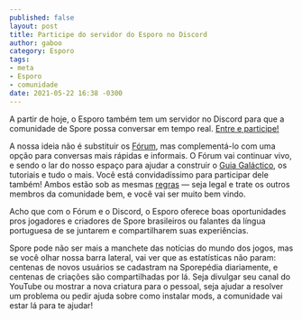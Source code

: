 ```yaml
---
published: false
layout: post
title: Participe do servidor do Esporo no Discord
author: gaboo
category: Esporo
tags:
- meta
- Esporo
- comunidade
date: 2021-05-22 16:38 -0300
---
```

A partir de hoje, o Esporo também tem um servidor no Discord para que a comunidade de Spore possa conversar em tempo real. [Entre e participe!](https://discord.gg/jrFNFAnfvV)

A nossa ideia não é substituir os [Fórum](https://forum.esporo.net/), mas complementá-lo com uma opção para conversas mais rápidas e informais. O Fórum vai continuar vivo, e sendo o lar do nosso espaço para ajudar a construir o [Guia Galáctico](https://guia.esporo.net/), os tutoriais e tudo o mais. Você está convidadíssimo para participar dele também! Ambos estão sob as mesmas [regras](https://forum.esporo.net/d/50-regras-do-forum) — seja legal e trate os outros membros da comunidade bem, e você vai ser muito bem vindo.

Acho que com o Fórum e o Discord, o Esporo oferece boas oportunidades pros jogadores e criadores de Spore brasileiros ou falantes da língua portuguesa de se juntarem e compartilharem suas experiências.

Spore pode não ser mais a manchete das notícias do mundo dos jogos, mas se você olhar nossa barra lateral, vai ver que as estatísticas não param: centenas de novos usuários se cadastram na Sporepédia diariamente, e centenas de criações são compartilhadas por lá. Seja divulgar seu canal do YouTube ou mostrar a nova criatura para o pessoal, seja ajudar a resolver um problema ou pedir ajuda sobre como instalar mods, a comunidade vai estar lá para te ajudar!
